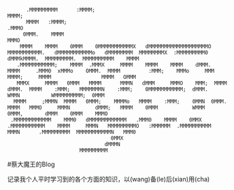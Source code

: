 <pre><code>
      .MMMMMMMMM      :MMMM;                                                                                                                                                    MMMM;  
      MMMM   :MMMM;                                                                                               .MMMO                                                                
     0MMM.    MMMM                                                                                                MMMO                                                                 
    MMMM    MMMM    0MMM    0MMMMMMMMMMMX   dMMMMMMMMMMMMMMMMMMMO    MMMMMMMMMMM.   dMMMMMMMMMMMo   dMMMMMMMM  MMMMMMMMX  :MMMMMMMMM0   dMMMkMMMM.  MMMMMMMMM.  MMMMMMMMMM    MMMM     
   .MMMMMMMMMMM;    MMMM  .MMMX     MMMM    MMMM    MMMM    dMMM.  MMMM     .MMM0  xMMMo    OMMM.  MMMM         :MMM;    MMMo     MMM   MMMM;     MMMM                MMMM   OMMM      
   MMMX     MMMM   0MMM   MMMM      MMMN   dMMM     MMMO    MMM;  MMMM      dMMM.  MMMM    :MMM;   MMMMMMMN    :MMM;    0MMMMMMMMMMM;  dMMM.     WMMN          WMMMMMMMMM;  0MMM       
  MMMM     ;MMMN  MMMM   0MMM;    MMMMo   MMMM    :MMM;    0MMN  0MMM.     MMMM   MMMO     MMMN        dMMM;   MMMM    0MMM           WMMM      0MMM,       dMMM    0MMM    MMMO       
 .MMMMMMMMMMMM    MMM0   dMMMMMMMMMMMM   .MMM0    MMMM    0MMX   .MMMMMMMMMMM    MMMM     MMMN   MMMMMMMMMO   :MMMMMM  .MMMMMMMMMM    MMMN      .MMMMMMMMM  MMMMMMMMMMMN   MMM0        
                                 0MMX                                                                                                                                                  
                               dMMMN                                                                                                                                                   
                       MMMMMMMMM 
</code></pre>

#蔡大魔王的Blog

记录我个人平时学习到的各个方面的知识，以(wang)备(le)后(xian)用(cha)